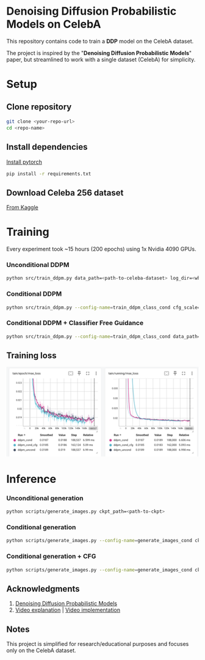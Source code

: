 # Denoising Diffusion Probabilistic Models on CelebA

This repository contains code to train a **DDP** model on the CelebA dataset.

The project is inspired by the "**Denoising Diffusion Probabilistic Models**" paper, but streamlined to work with a single dataset (CelebA) for simplicity.


# Setup

## Clone repository

```bash
git clone <your-repo-url>
cd <repo-name>
```

## Install dependencies

[Install pytorch](https://pytorch.org/)

```bash
pip install -r requirements.txt
```

## Download Celeba 256 dataset

[From Kaggle](https://www.kaggle.com/datasets/badasstechie/celebahq-resized-256x256)

# Training
Every experiment took ~15 hours (200 epochs) using 1x Nvidia 4090 GPUs.

### Unconditional DDPM

```bash
python src/train_ddpm.py data_path=<path-to-celeba-dataset> log_dir=<where-to-store-logs>
```

### Conditional DDPM

```bash
python src/train_ddpm.py --config-name=train_ddpm_class_cond cfg_scale=0 data_path=<path-to-celeba-dataset> log_dir=<where-to-store-logs>
```

### Conditional DDPM + Classifier Free Guidance

```bash
python src/train_ddpm.py --config-name=train_ddpm_class_cond data_path=<path-to-celeba-dataset> log_dir=<where-to-store-logs>
```

## Training loss

![alt text](img/img-6.png)

# Inference

### Unconditional generation
```bash
python scripts/generate_images.py ckpt_path=<path-to-ckpt>
```

### Conditional generation
```bash
python scripts/generate_images.py --config-name=generate_images_cond ckpt_path=<path-to-ckpt> cfg_scale=3.0
```

### Conditional generation + CFG
```bash
python scripts/generate_images.py --config-name=generate_images_cond ckpt_path=<path-to-ckpt> cfg_scale=3.0
```


## Acknowledgments

1. [Denoising Diffusion Probabilistic Models](https://arxiv.org/pdf/2006.11239)
2. [Video explanation](https://www.youtube.com/watch?v=HoKDTa5jHvg) | [Video implementation](https://www.youtube.com/watch?v=TBCRlnwJtZU)

## Notes

This project is simplified for research/educational purposes and focuses only on the CelebA dataset.
